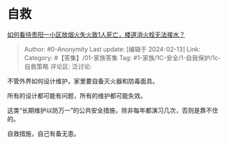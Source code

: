 # 自救
[如何看待贵阳一小区放烟火失火致1人死亡，楼道消火栓无法接水？](https://www.zhihu.com/question/642128121/answer/3395088075)

> Author: #0-Anonymity
> Last update: [编辑于 2024-02-13]
> Link:
> Category: #【答集】/01-家族答集 
> Tag: #1-家族/1C-安全/1-自我保护/1c-自救策略 
> 评论区:
> 泛讨论:

不管外界如何设计维护，家里要自备灭火器和防毒面具。

所有的设计都可能有问题，所有的维护都可能失效。

这类“长期维护以防万一”的公共安全措施，除非每年都演习几次，否则是靠不住的。

自救措施，自己有备无患。